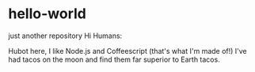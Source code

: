 # hello-world
just another repository
Hi Humans:

Hubot here, I like Node.js and Coffeescript (that's what I'm made of!)
I've had tacos on the moon and find them far superior to Earth tacos. 
